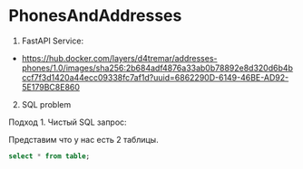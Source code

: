 # PhonesAndAddresses
1. FastAPI Service:
- https://hub.docker.com/layers/d4tremar/addresses-phones/1.0/images/sha256:2b684adf4876a33ab0b78892e8d320d6b4bccf7f3d1420a44ecc09338fc7af1d?uuid=6862290D-6149-46BE-AD92-5E179BC8E860

2. SQL problem

Подход 1. Чистый SQL запрос:

  Представим что у нас есть 2 таблицы. 

```sql
select * from table;
